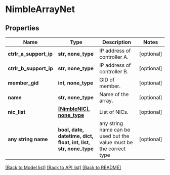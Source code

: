 # NimbleArrayNet


## Properties
Name | Type | Description | Notes
------------ | ------------- | ------------- | -------------
**ctrlr_a_support_ip** | **str, none_type** | IP address of controller A. | [optional] 
**ctrlr_b_support_ip** | **str, none_type** | IP address of controller B. | [optional] 
**member_gid** | **int, none_type** | GID of member. | [optional] 
**name** | **str, none_type** | Name of the array. | [optional] 
**nic_list** | [**[NimbleNIC], none_type**](NimbleNIC.md) | List of NICs. | [optional] 
**any string name** | **bool, date, datetime, dict, float, int, list, str, none_type** | any string name can be used but the value must be the correct type | [optional]

[[Back to Model list]](../README.md#documentation-for-models) [[Back to API list]](../README.md#documentation-for-api-endpoints) [[Back to README]](../README.md)


